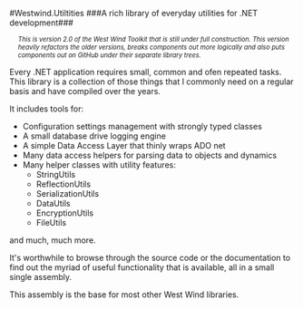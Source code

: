 #Westwind.Utiltities
###A rich library of everyday utilities for .NET development###

<div style="font-size: 0.8em;margin-left: 15px;font-style: italic">
This is version 2.0 of the West Wind Toolkit that is still
under full construction.  This version heavily refactors
the older versions, breaks components out more logically
and also puts components out on GitHub under their
separate library trees.
</div>

Every .NET application requires small, common and ofen repeated tasks.
This library is a collection of those things that I commonly need on
a regular basis and have compiled over the years.

It includes tools for:

* Configuration settings management with strongly typed classes
* A small database drive logging engine
* A simple Data Access Layer that thinly wraps ADO net
* Many data access helpers for parsing data to objects and dynamics
* Many helper classes with utility features:
	* StringUtils
	* ReflectionUtils
	* SerializationUtils
	* DataUtils
	* EncryptionUtils
	* FileUtils

and much, much more.

It's worthwhile to browse through the source code or the documentation
to find out the myriad of useful functionality that is available, all
in a small single assembly.

This assembly is the base for most other West Wind libraries.